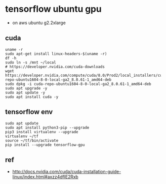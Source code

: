 # tensorflow ubuntu gpu
* on aws ubuntu g2.2xlarge

## cuda
```
uname -r
sudo apt-get install linux-headers-$(uname -r)
df -h
sudo ln -s /mnt ~/local
# https://developer.nvidia.com/cuda-downloads
wget https://developer.nvidia.com/compute/cuda/8.0/Prod2/local_installers/cuda-repo-ubuntu1604-8-0-local-ga2_8.0.61-1_amd64-deb
sudo dpkg -i cuda-repo-ubuntu1604-8-0-local-ga2_8.0.61-1_amd64-deb
sudo apt upgrade -y
sudo apt update -y
sudo apt install cuda -y
```


## tensorflow env
```
sudo apt update
sudo apt install python3-pip --upgrade
pip3 install virtualenv --upgrade
virtualenv ~/tf
source ~/tf/bin/activate
pip install --upgrade tensorflow-gpu
```

## ref
* http://docs.nvidia.com/cuda/cuda-installation-guide-linux/index.html#axzz4dfIE2Rxb
